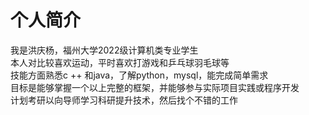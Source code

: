 个人简介
=======
我是洪庆杨，福州大学2022级计算机类专业学生  
本人对比较喜欢运动，平时喜欢打游戏和乒乓球羽毛球等  
技能方面熟悉c ++ 和java，了解python，mysql，能完成简单需求  
目标是能够掌握一个以上完整的框架，并能够参与实际项目实践或程序开发  
计划考研以向导师学习科研提升技术，然后找个不错的工作
